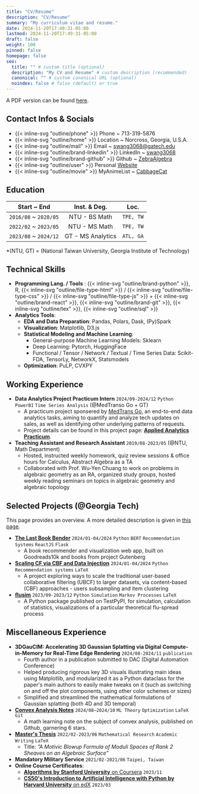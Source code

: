 ```yaml
---
title: "CV/Resume"
description: "CV/Resume"
summary: "My curriculum vitae and resume."
date: 2024-11-20T17:49:31-05:00
lastmod: 2024-11-20T17:49:31-05:00
draft: false
weight: 100
pinned: false
homepage: false
seo:
  title: "" # custom title (optional)
  description: "My CV and Resume" # custom description (recommended)
  canonical: "" # custom canonical URL (optional)
  noindex: false # false (default) or true
---
```


A PDF version can be found [here](https://drive.google.com/drive/folders/1fhbh23qorLGmxr0JRcothJjiCiuWIVbi?usp=drive_link).

## Contact Infos & Socials

- {{< inline-svg "outline/phone" >}} Phone ~ 713-319-5876
- {{< inline-svg "outline/home" >}} Location ~ Norcross, Georgia, U.S.A.
- {{< inline-svg "outline/mail" >}} Email ~ [swang3068@gatech.edu](mailto:swang3068@gatech.edu)
- {{< inline-svg "outline/brand-linkedin" >}} LinkedIn ~ [swang3068](https://www.linkedin.com/in/swang3068/)
- {{< inline-svg "outline/brand-github" >}} Github ~ [ZebraAlgebra](https://github.com/ZebraAlgebra/)
- {{< inline-svg "outline/user" >}} Personal [Website](https://swang3068.netlify.app/)
- {{< inline-svg "outline/movie" >}} MyAnimeList ~ [CabbageCat](https://myanimelist.net/profile/Cabbage_Cat)

## Education

| Start ~ End| Inst. & Deg. | Loc. |
| :----------------: | :----------------: | :-------------: |
| `2016/08` ~ `2020/05` | NTU - BS Math      | `TPE, TW`      |
| `2022/02` ~ `2023/05` | NTU - MS Math      | `TPE, TW`      |
| `2023/08` ~ `2024/12` | GT  - MS Analytics | `ATL, GA` |

\*(NTU, GT) = (National Taiwan University, Georgia Institute of Technology)

## Technical Skills

- **Programming Lang. / Tools** : {{< inline-svg "outline/brand-python" >}}, R, {{< inline-svg "outline/file-type-html" >}} / {{< inline-svg "outline/file-type-css" >}} / {{< inline-svg "outline/file-type-js" >}} + {{< inline-svg "outline/brand-react" >}}, {{< inline-svg "outline/brand-git" >}}, {{< inline-svg "outline/tex" >}}, {{< inline-svg "outline/sql" >}}
- **Analytics Tools**:
  - **EDA and Data Preparation**: Pandas, Polars, Dask, (Py)Spark
  - **Visualization**: Matplotlib, D3.js
  - **Statistical Modeling and Machine Learning**:
    - General-purpose Machine Learning Models: Sklearn
    - Deep Learning: Pytorch, HuggingFace
    - Functional / Tensor / Network / Textual / Time Series Data: Scikit-FDA, TensorLy, NetworkX, Statsmodels
  - **Optimization**: PuLP, CVXPY

## Working Experience

- **Data Analytics Project Practicum Intern** `2024/09-2024/12` `Python` `PowerBI` `Time Series Analysis` (@MedTranso Go + GT)
  - A practicum project sponsered by [MedTrans Go](https://www.medtransgo.com/), an end-to-end data analytics tasks, aiming to quantify and analyze tech updates on sales, as well as identifying other underlying patterns of requests.
  - Project details can be found in this project page: [**Applied Analytics Practicum**](/about/projects/prac).
- **Teaching Assistant and Research Assistant** `2019/08-2023/05` (@NTU, Math Department)
  - Hosted, instructed weekly homework, quiz review sessions & office hours for Calculus, Abstract Algebra as a TA
  - Collaborated with Prof. Wu-Yen Chuang to work on problems in algebraic geometry as an RA, organized study
    groups, hosted weekly reading seminars on topics in algebraic geometry and algebraic topology


## Selected Projects (@Georgia Tech)

This page provides an overview. A more detailed description is given in [this page](/about/projects/).

- [**The Last Book Bender**](/about/projects/bookbend) `2024/01-04/2024` `Python` `BERT` `Recommendation Systems` `ReactJS` `Flask`
  - A book recommender and visualization web app, built on Goodreads10k and books from project Gutenberg
- [**Scaling CF via CBF and Data Injection**](/about/projects/cfcbf) `2024/01-04/2024` `Python` `Recommendation systems` `LaTeX`
  - A project exploring ways to scale the traditional user-based collaborative filtering (UBCF) to larger datasets, via content-based (CBF) approaches - users subsampling and item clustering
- [**flusim**](/about/projects/flusim) `2023/09-2023/12` `Python` `Simulation` `Markov Processes` `LaTeX`
  - A Python package published on TestPyPI, for simulation, calculation of statistics, visualizations of a particular theoretical flu-spread process

## Miscellaneous Experience

- **3DGauCIM: Accelerating 3D Gaussian Splatting via Digital Compute-in-Memory for Real-Time Edge Rendering** `2024/08-2024/11` `publication`
  - Fourth author in a publication submitted to DAC (Digital Automation Conference)
  - Helped producing rigorous key 3D visuals illustrating main ideas using Matplotlib, and modularized it as a Python dataclass for the paper's main authors to easily make tweaks on it (such as switching on and off the plot components, using other color schemes or sizes)
  - Simplified and streamlined the mathematical formulations of Gaussian splatting (both 4D and 3D temporal)
- [**Convex Analysis Notes**](https://github.com/ZebraAlgebra/convex-analysis-notes) `2024/08–2024/10` `ML Theory` `Optimization` `LaTeX` `Git`
  - A math learning note on the subject of convex analysis, published on Github, garnering 6 stars.
- [**Master's Thesis**](https://tdr.lib.ntu.edu.tw/jspui/handle/123456789/88019) `2022/02-2023/06` `Mathematical Research` `Academic Writing` `LaTeX`
  - Title: _”A Motivic Blowup Formula of Moduli Spaces of Rank 2 Sheaves on an Algebraic Surface”_
- **Mandatory Military Service** `2021/02-2021/06` `Taipei, Taiwan`
- **Online Course Certificates**:
  - [**Algorithms by Stanford University** on Coursera](https://www.coursera.org/account/accomplishments/specialization/BHQVPXG5K35U) `2023/11`
  - [**CS50's Introduction to Artificial Intelligence with Python by Harvard University** on edX](https://certificates.cs50.io/da3cca83-2a71-4452-8aa2-c8ca7df9f11c.png?size=letter) `2023/03`
